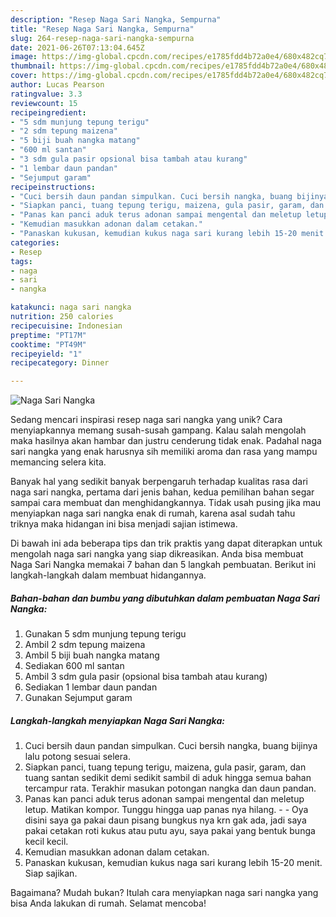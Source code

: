 ```yaml
---
description: "Resep Naga Sari Nangka, Sempurna"
title: "Resep Naga Sari Nangka, Sempurna"
slug: 264-resep-naga-sari-nangka-sempurna
date: 2021-06-26T07:13:04.645Z
image: https://img-global.cpcdn.com/recipes/e1785fdd4b72a0e4/680x482cq70/naga-sari-nangka-foto-resep-utama.jpg
thumbnail: https://img-global.cpcdn.com/recipes/e1785fdd4b72a0e4/680x482cq70/naga-sari-nangka-foto-resep-utama.jpg
cover: https://img-global.cpcdn.com/recipes/e1785fdd4b72a0e4/680x482cq70/naga-sari-nangka-foto-resep-utama.jpg
author: Lucas Pearson
ratingvalue: 3.3
reviewcount: 15
recipeingredient:
- "5 sdm munjung tepung terigu"
- "2 sdm tepung maizena"
- "5 biji buah nangka matang"
- "600 ml santan"
- "3 sdm gula pasir opsional bisa tambah atau kurang"
- "1 lembar daun pandan"
- "Sejumput garam"
recipeinstructions:
- "Cuci bersih daun pandan simpulkan. Cuci bersih nangka, buang bijinya lalu potong sesuai selera."
- "Siapkan panci, tuang tepung terigu, maizena, gula pasir, garam, dan tuang santan sedikit demi sedikit sambil di aduk hingga semua bahan tercampur rata. Terakhir masukan potongan nangka dan daun pandan."
- "Panas kan panci aduk terus adonan sampai mengental dan meletup letup. Matikan kompor. Tunggu hingga uap panas nya hilang.   Oya disini saya ga pakai daun pisang bungkus nya krn gak ada, jadi saya pakai cetakan roti kukus atau putu ayu, saya pakai yang bentuk bunga kecil kecil."
- "Kemudian masukkan adonan dalam cetakan."
- "Panaskan kukusan, kemudian kukus naga sari kurang lebih 15-20 menit. Siap sajikan."
categories:
- Resep
tags:
- naga
- sari
- nangka

katakunci: naga sari nangka 
nutrition: 250 calories
recipecuisine: Indonesian
preptime: "PT17M"
cooktime: "PT49M"
recipeyield: "1"
recipecategory: Dinner

---
```



![Naga Sari Nangka](https://img-global.cpcdn.com/recipes/e1785fdd4b72a0e4/680x482cq70/naga-sari-nangka-foto-resep-utama.jpg)

Sedang mencari inspirasi resep naga sari nangka yang unik? Cara menyiapkannya memang susah-susah gampang. Kalau salah mengolah maka hasilnya akan hambar dan justru cenderung tidak enak. Padahal naga sari nangka yang enak harusnya sih memiliki aroma dan rasa yang mampu memancing selera kita.



Banyak hal yang sedikit banyak berpengaruh terhadap kualitas rasa dari naga sari nangka, pertama dari jenis bahan, kedua pemilihan bahan segar sampai cara membuat dan menghidangkannya. Tidak usah pusing jika mau menyiapkan naga sari nangka enak di rumah, karena asal sudah tahu triknya maka hidangan ini bisa menjadi sajian istimewa.


Di bawah ini ada beberapa tips dan trik praktis yang dapat diterapkan untuk mengolah naga sari nangka yang siap dikreasikan. Anda bisa membuat Naga Sari Nangka memakai 7 bahan dan 5 langkah pembuatan. Berikut ini langkah-langkah dalam membuat hidangannya.

<!--inarticleads1-->

##### Bahan-bahan dan bumbu yang dibutuhkan dalam pembuatan Naga Sari Nangka:

1. Gunakan 5 sdm munjung tepung terigu
1. Ambil 2 sdm tepung maizena
1. Ambil 5 biji buah nangka matang
1. Sediakan 600 ml santan
1. Ambil 3 sdm gula pasir (opsional bisa tambah atau kurang)
1. Sediakan 1 lembar daun pandan
1. Gunakan Sejumput garam




<!--inarticleads2-->

##### Langkah-langkah menyiapkan Naga Sari Nangka:

1. Cuci bersih daun pandan simpulkan. Cuci bersih nangka, buang bijinya lalu potong sesuai selera.
1. Siapkan panci, tuang tepung terigu, maizena, gula pasir, garam, dan tuang santan sedikit demi sedikit sambil di aduk hingga semua bahan tercampur rata. Terakhir masukan potongan nangka dan daun pandan.
1. Panas kan panci aduk terus adonan sampai mengental dan meletup letup. Matikan kompor. Tunggu hingga uap panas nya hilang.  -  - Oya disini saya ga pakai daun pisang bungkus nya krn gak ada, jadi saya pakai cetakan roti kukus atau putu ayu, saya pakai yang bentuk bunga kecil kecil.
1. Kemudian masukkan adonan dalam cetakan.
1. Panaskan kukusan, kemudian kukus naga sari kurang lebih 15-20 menit. Siap sajikan.




Bagaimana? Mudah bukan? Itulah cara menyiapkan naga sari nangka yang bisa Anda lakukan di rumah. Selamat mencoba!
